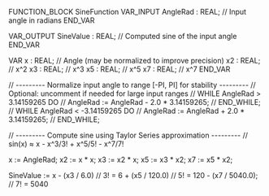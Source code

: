 FUNCTION_BLOCK SineFunction
VAR_INPUT
    AngleRad : REAL; // Input angle in radians
END_VAR

VAR_OUTPUT
    SineValue : REAL; // Computed sine of the input angle
END_VAR

VAR
    x   : REAL; // Angle (may be normalized to improve precision)
    x2  : REAL; // x^2
    x3  : REAL; // x^3
    x5  : REAL; // x^5
    x7  : REAL; // x^7
END_VAR

// --------- Normalize input angle to range [-PI, PI] for stability ---------
// Optional: uncomment if needed for large input ranges
// WHILE AngleRad > 3.14159265 DO
//     AngleRad := AngleRad - 2.0 * 3.14159265;
// END_WHILE;
// WHILE AngleRad < -3.14159265 DO
//     AngleRad := AngleRad + 2.0 * 3.14159265;
// END_WHILE;

// --------- Compute sine using Taylor Series approximation ---------
// sin(x) ≈ x - x^3/3! + x^5/5! - x^7/7!

x := AngleRad;
x2 := x * x;
x3 := x2 * x;
x5 := x3 * x2;
x7 := x5 * x2;

SineValue := x 
           - (x3 / 6.0)       // 3! = 6
           + (x5 / 120.0)     // 5! = 120
           - (x7 / 5040.0);   // 7! = 5040
